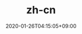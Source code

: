 ---
title: zh-cn
description: Hugo ZDoc theme landing page
date: 2020-01-26T04:15:05+09:00
draft: false
updatesBanner: "中文文档"
landingImage: favicon/android-icon-192x192.png
landingTitle:
  - Hugo ZDoc theme
landingText:
  - Make a documentation with hugo zdoc theme!
titleColor:
textColor:  
spaceBetweenTitleText: 25
---
